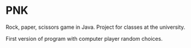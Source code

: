 # PNK
Rock, paper, scissors game in Java. Project for classes at the university.

First version of program with computer player random choices.

